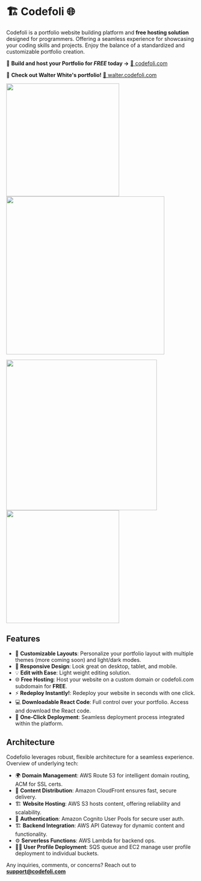 # 🏗 Codefoli 🌐

Codefoli is a portfolio website building platform and **free hosting solution** designed for programmers. Offering a seamless experience for showcasing your coding skills and projects. Enjoy the balance of a standardized and customizable portfolio creation. 

🌟 **Build and host your Portfolio for _FREE_ today ->** [🔗 codefoli.com](https://codefoli.com)

💊 **Check out Walter White's portfolio!** [🔗 walter.codefoli.com](https://walter.codefoli.com)

<!-- Row 1 -->
<p float="left">
  <img src="https://github.com/noahgsolomon/Codefoli/assets/111200060/abda3113-f687-4027-aab9-f012aa8111a1" width="300" />
  <img src="https://github.com/noahgsolomon/Codefoli/assets/111200060/dd286e26-d115-4791-8e2f-10a733a443b1" width="420" />
</p>

<!-- Row 2 -->
<p float="left">
  <img src="https://github.com/noahgsolomon/Codefoli/assets/111200060/0ebe956f-6282-4956-b30f-a97c9b6f8dda" width="400" />
  <img src="https://github.com/noahgsolomon/Codefoli/assets/111200060/80c37c9e-da7c-4bed-8a7f-bd47d323cc4d" width="300" />
</p>

## Features
- 🎨 **Customizable Layouts**: Personalize your portfolio layout with multiple themes (more coming soon) and light/dark modes.
- 📱 **Responsive Design**: Look great on desktop, tablet, and mobile.
- 💡 **Edit with Ease**: Light weight editing solution.
- 🌐 **Free Hosting**: Host your website on a custom domain or codefoli.com subdomain for **FREE**.
- ⚡ **Redeploy Instantly!**: Redeploy your website in seconds with one click.
- 💻 **Downloadable React Code**: Full control over your portfolio. Access and download the React code.
- 🚀 **One-Click Deployment**: Seamless deployment process integrated within the platform.

## Architecture
Codefolio leverages robust, flexible architecture for a seamless experience. Overview of underlying tech:

- 🌍 **Domain Management**: AWS Route 53 for intelligent domain routing, ACM for SSL certs.
- 🚀 **Content Distribution**: Amazon CloudFront ensures fast, secure delivery.
- 🏗 **Website Hosting**: AWS S3 hosts content, offering reliability and scalability.
- 🔐 **Authentication**: Amazon Cognito User Pools for secure user auth.
- 🏗 **Backend Integration**: AWS API Gateway for dynamic content and functionality.
- ⚙️ **Serverless Functions**: AWS Lambda for backend ops.
- 🧑‍💻 **User Profile Deployment**: SQS queue and EC2 manage user profile deployment to individual buckets.

Any inquiries, comments, or concerns? Reach out to **support@codefoli.com**
